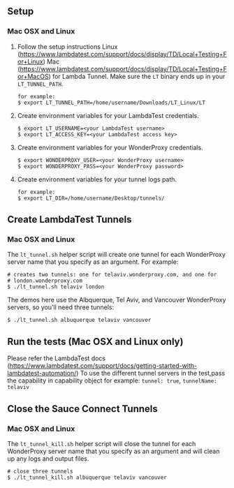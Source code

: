 ## Setup

### Mac OSX and Linux

1. Follow the setup instructions
   Linux (https://www.lambdatest.com/support/docs/display/TD/Local+Testing+For+Linux)
   Mac (https://www.lambdatest.com/support/docs/display/TD/Local+Testing+For+MacOS)
   for Lambda Tunnel. Make sure the `LT` binary ends up in your `LT_TUNNEL_PATH`.
   ```
   for example:
   $ export LT_TUNNEL_PATH=/home/username/Downloads/LT_Linux/LT
    ```
2. Create environment variables for your LambdaTest credentials.
   
   ```
   $ export LT_USERNAME=<your LambdaTest username>
   $ export LT_ACCESS_KEY=<your LambdaTest access key>
   
   ```

3. Create environment variables for your WonderProxy credentials.

   ```
   $ export WONDERPROXY_USER=<your WonderProxy username>
   $ export WONDERPROXY_PASS=<your WonderProxy password>
   ```
3. Create environment variables for your tunnel logs path.

   ```
   for example:
   $ export LT_DIR=/home/username/Desktop/tunnels/
   ```
## Create LambdaTest Tunnels

### Mac OSX and Linux

The `lt_tunnel.sh` helper script will create one tunnel for each
WonderProxy server name that you specify as an argument. For example:

```
# creates two tunnels: one for telaviv.wonderproxy.com, and one for
# london.wonderproxy.com
$ ./lt_tunnel.sh telaviv london
```

The demos here use the Albquerque, Tel Aviv, and Vancouver WonderProxy servers,
so you'll need three tunnels:

```
$ ./lt_tunnel.sh albuquerque telaviv vancouver
```

## Run the tests (Mac OSX and Linux only)

Please refer the LambdaTest docs (https://www.lambdatest.com/support/docs/getting-started-with-lambdatest-automation/)
To use the different tunnel servers in the test,pass the capability in capability object 
for example:
` tunnel: true `,
`tunnelName: telaviv `


## Close the Sauce Connect Tunnels

### Mac OSX and Linux

The `lt_tunnel_kill.sh` helper script will close the tunnel for each
WonderProxy server name that you specify as an argument and will clean up any logs and
output files.

```
# close three tunnels
$ ./lt_tunnel_kill.sh albuquerque telaviv vancouver
```



